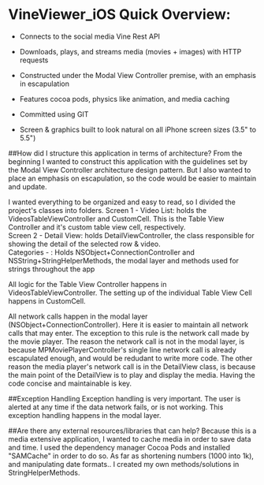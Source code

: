 # VineViewer_iOS Quick Overview:
- Connects to the social media Vine Rest API
- Downloads, plays, and streams media (movies + images) with HTTP requests
- Constructed under the Modal View Controller premise, with an emphasis in escapulation
- Features cocoa pods,  physics like animation, and media caching
- Committed using GIT


- Screen & graphics built to look natural on all iPhone screen sizes (3.5" to 5.5")

##How did I structure this application in terms of architecture?
From the beginning I wanted to construct this application with the guidelines set by the Modal View Controller architecture design pattern. But I also wanted to place an emphasis on escapulation, so the code would be easier to maintain and update.

I wanted everything to be organized and easy to read, so I divided the project's classes into folders. 
Screen 1 - Video List: holds the VideosTableViewController and CustomCell. This is the Table View Controller and it's custom table view cell, respectively. <br>
Screen 2 - Detail View: holds DetailViewController, the class responsible for showing the detail of the selected row & video.<br>
Categories - : Holds NSObject+ConnectionController and NSString+StringHelperMethods, the modal layer and methods used for strings throughout the app<br>

All logic for the Table View Controller happens in VideosTableViewController. The setting up of the individual Table View Cell happens in CustomCell. 

All network calls happen in the modal layer (NSObject+ConnectionController). Here it is easier to maintain all network calls that may enter. The exception to this rule is the network call made by the movie player. The reason the network call is not in the modal layer, is because MPMoviePlayerController's single line network call is already escapulated enough, and would be redudant to write more code. The other reason the media player's network call is in the DetailView class, is because the main point of the DetailView is to play and display the media. Having the code concise and maintainable is key.

##Exception Handling
Exception handling is very important. The user is alerted at any time if the data network fails, or is not working. This exception handling happens in the modal layer.

##Are there any external resources/libraries that can help?
Because this is a media extensive application, I wanted to cache media in order to save data and time. I used the dependency manager Cocoa Pods and installed "SAMCache" in order to do so. As far as shortening numbers (1000 into 1k), and manipulating date formats.. I created my own methods/solutions in StringHelperMethods.

